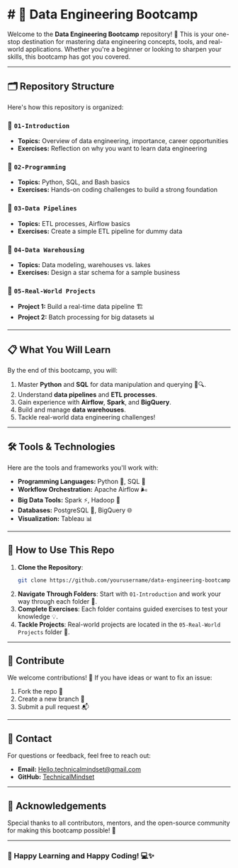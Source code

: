 # # 🚀 Data Engineering Bootcamp

Welcome to the **Data Engineering Bootcamp** repository! 🎉 This is your one-stop destination for mastering data engineering concepts, tools, and real-world applications. Whether you're a beginner or looking to sharpen your skills, this bootcamp has got you covered.

---

## 🗂 Repository Structure

Here's how this repository is organized:

### 📂 `01-Introduction`
- **Topics:** Overview of data engineering, importance, career opportunities
- **Exercises:** Reflection on why you want to learn data engineering

### 📂 `02-Programming`
- **Topics:** Python, SQL, and Bash basics
- **Exercises:** Hands-on coding challenges to build a strong foundation

### 📂 `03-Data Pipelines`
- **Topics:** ETL processes, Airflow basics
- **Exercises:** Create a simple ETL pipeline for dummy data

### 📂 `04-Data Warehousing`
- **Topics:** Data modeling, warehouses vs. lakes
- **Exercises:** Design a star schema for a sample business

### 📂 `05-Real-World Projects`
- **Project 1:** Build a real-time data pipeline 🏗️
- **Project 2:** Batch processing for big datasets 📊

---

## 📋 What You Will Learn

By the end of this bootcamp, you will:

1. Master **Python** and **SQL** for data manipulation and querying 🐍🔍.
2. Understand **data pipelines** and **ETL processes**.
3. Gain experience with **Airflow**, **Spark**, and **BigQuery**.
4. Build and manage **data warehouses**.
5. Tackle real-world data engineering challenges!

---

## 🛠️ Tools & Technologies

Here are the tools and frameworks you'll work with:

- **Programming Languages:** Python 🐍, SQL 📄
- **Workflow Orchestration:** Apache Airflow 🌬️
- **Big Data Tools:** Spark ⚡, Hadoop 🐘
- **Databases:** PostgreSQL 🐘, BigQuery 🌐
- **Visualization:** Tableau 📊

---

## 📝 How to Use This Repo

1. **Clone the Repository**:
   ```bash
   git clone https://github.com/yourusername/data-engineering-bootcamp.git
   ```
2. **Navigate Through Folders**:
   Start with `01-Introduction` and work your way through each folder 📂.
3. **Complete Exercises**:
   Each folder contains guided exercises to test your knowledge 💡.
4. **Tackle Projects**:
   Real-world projects are located in the `05-Real-World Projects` folder 🚀.

---

## 📣 Contribute

We welcome contributions! 🙌 If you have ideas or want to fix an issue:

1. Fork the repo 🍴
2. Create a new branch 🔀
3. Submit a pull request 📬

---

## 📧 Contact

For questions or feedback, feel free to reach out:

- **Email:** Hello.technicalmindset@gmail.com
- **GitHub:** [TechnicalMindset](https://github.com/TechnicalMindset)

---

## 🌟 Acknowledgements

Special thanks to all contributors, mentors, and the open-source community for making this bootcamp possible! 💖

---

### 🌈 Happy Learning and Happy Coding! 💻✨

